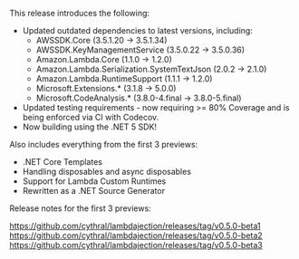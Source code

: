 This release introduces the following:

- Updated outdated dependencies to latest versions, including:
  - AWSSDK.Core (3.5.1.20 -> 3.5.1.34)
  - AWSSDK.KeyManagementService (3.5.0.22 -> 3.5.0.36)
  - Amazon.Lambda.Core (1.1.0 -> 1.2.0)
  - Amazon.Lambda.Serialization.SystemTextJson (2.0.2 -> 2.1.0)
  - Amazon.Lambda.RuntimeSupport (1.1.1 -> 1.2.0)
  - Microsoft.Extensions.* (3.1.8 -> 5.0.0)
  - Microsoft.CodeAnalysis.* (3.8.0-4.final -> 3.8.0-5.final)
- Updated testing requirements - now requiring &gt;= 80% Coverage and is being enforced via CI with Codecov.
- Now building using the .NET 5 SDK!

Also includes everything from the first 3 previews:

- .NET Core Templates
- Handling disposables and async disposables
- Support for Lambda Custom Runtimes
- Rewritten as a .NET Source Generator

Release notes for the first 3 previews:

https://github.com/cythral/lambdajection/releases/tag/v0.5.0-beta1
https://github.com/cythral/lambdajection/releases/tag/v0.5.0-beta2
https://github.com/cythral/lambdajection/releases/tag/v0.5.0-beta3
